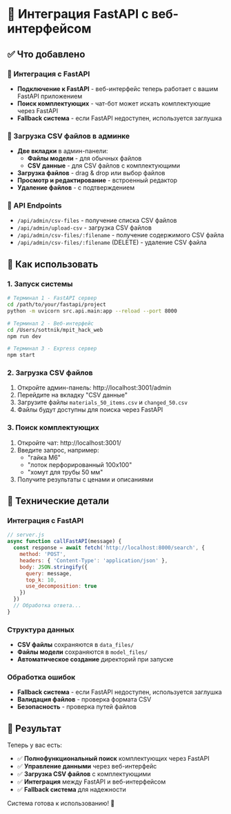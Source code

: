 # 🚀 Интеграция FastAPI с веб-интерфейсом

## ✅ Что добавлено

### 🔗 Интеграция с FastAPI
- **Подключение к FastAPI** - веб-интерфейс теперь работает с вашим FastAPI приложением
- **Поиск комплектующих** - чат-бот может искать комплектующие через FastAPI
- **Fallback система** - если FastAPI недоступен, используется заглушка

### 📁 Загрузка CSV файлов в админке
- **Две вкладки** в админ-панели:
  - **Файлы модели** - для обычных файлов
  - **CSV данные** - для CSV файлов с комплектующими
- **Загрузка файлов** - drag & drop или выбор файлов
- **Просмотр и редактирование** - встроенный редактор
- **Удаление файлов** - с подтверждением

### 🔧 API Endpoints
- `/api/admin/csv-files` - получение списка CSV файлов
- `/api/admin/upload-csv` - загрузка CSV файлов
- `/api/admin/csv-files/:filename` - получение содержимого CSV файла
- `/api/admin/csv-files/:filename` (DELETE) - удаление CSV файла

## 🚀 Как использовать

### 1. Запуск системы
```bash
# Терминал 1 - FastAPI сервер
cd /path/to/your/fastapi/project
python -m uvicorn src.api.main:app --reload --port 8000

# Терминал 2 - Веб-интерфейс
cd /Users/sottnik/mpit_hack_web
npm run dev

# Терминал 3 - Express сервер
npm start
```

### 2. Загрузка CSV файлов
1. Откройте админ-панель: http://localhost:3001/admin
2. Перейдите на вкладку "CSV данные"
3. Загрузите файлы `materials_50_items.csv` и `changed_50.csv`
4. Файлы будут доступны для поиска через FastAPI

### 3. Поиск комплектующих
1. Откройте чат: http://localhost:3001/
2. Введите запрос, например:
   - "гайка М6"
   - "лоток перфорированный 100x100"
   - "хомут для трубы 50 мм"
3. Получите результаты с ценами и описаниями

## 🔧 Технические детали

### Интеграция с FastAPI
```javascript
// server.js
async function callFastAPI(message) {
  const response = await fetch('http://localhost:8000/search', {
    method: 'POST',
    headers: { 'Content-Type': 'application/json' },
    body: JSON.stringify({
      query: message,
      top_k: 10,
      use_decomposition: true
    })
  })
  // Обработка ответа...
}
```

### Структура данных
- **CSV файлы** сохраняются в `data_files/`
- **Файлы модели** сохраняются в `model_files/`
- **Автоматическое создание** директорий при запуске

### Обработка ошибок
- **Fallback система** - если FastAPI недоступен, используется заглушка
- **Валидация файлов** - проверка формата CSV
- **Безопасность** - проверка путей файлов

## 🎯 Результат

Теперь у вас есть:
- ✅ **Полнофункциональный поиск** комплектующих через FastAPI
- ✅ **Управление данными** через веб-интерфейс
- ✅ **Загрузка CSV файлов** с комплектующими
- ✅ **Интеграция** между FastAPI и веб-интерфейсом
- ✅ **Fallback система** для надежности

Система готова к использованию! 🎉

